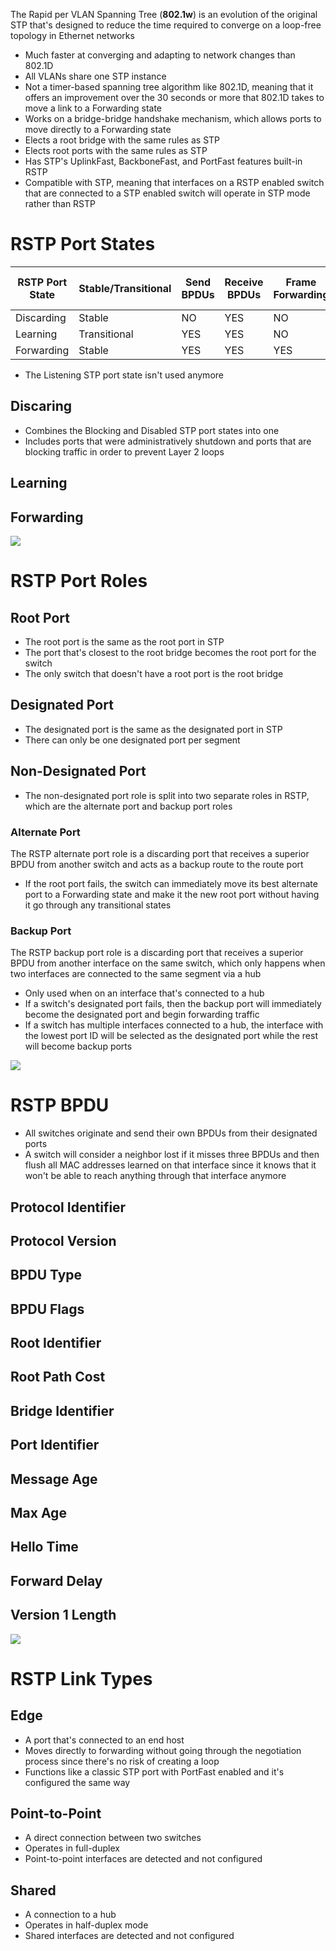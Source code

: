 The Rapid per VLAN Spanning Tree (**802.1w**) is an evolution of the original STP that's designed to reduce the time required to converge on a loop-free topology in Ethernet networks

* Much faster at converging and adapting to network changes than 802.1D
* All VLANs share one STP instance
* Not a timer-based spanning tree algorithm like 802.1D, meaning that it offers an improvement over the 30 seconds or more that 802.1D takes to move a link to a Forwarding state
* Works on a bridge-bridge handshake mechanism, which allows ports to move directly to a Forwarding state
* Elects a root bridge with the same rules as STP
* Elects root ports with the same rules as STP
* Has STP's UplinkFast, BackboneFast, and PortFast features built-in RSTP
* Compatible with STP, meaning that interfaces on a RSTP enabled switch that are connected to a STP enabled switch will operate in STP mode rather than RSTP

# RSTP Port States

| RSTP Port State | Stable/Transitional | Send BPDUs | Receive BPDUs | Frame Forwarding | MAC Address Learning |
| --- | --- | --- | --- | --- | --- |
| Discarding | Stable | NO | YES | NO | NO |
| Learning | Transitional | YES | YES | NO | YES |
| Forwarding | Stable | YES | YES | YES | YES |

* The Listening STP port state isn't used anymore

## Discaring 

* Combines the Blocking and Disabled STP port states into one
* Includes ports that were administratively shutdown and ports that are blocking traffic in order to prevent Layer 2 loops

## Learning

## Forwarding

![](https://github.com/JonmarCorpuz/SecondBrain/blob/main/Assets/Whitespace.png)

# RSTP Port Roles

## Root Port 

* The root port is the same as the root port in STP
* The port that's closest to the root bridge becomes the root port for the switch
* The only switch that doesn't have a root port is the root bridge

## Designated Port

* The designated port is the same as the designated port in STP
* There can only be one designated port per segment

## Non-Designated Port

* The non-designated port role is split into two separate roles in RSTP, which are the alternate port and backup port roles

### Alternate Port

The RSTP alternate port role is a discarding port that receives a superior BPDU from another switch and acts as a backup route to the route port

* If the root port fails, the switch can immediately move its best alternate port to a Forwarding state and make it the new root port without having it go through any transitional states

### Backup Port

The RSTP backup port role is a discarding port that receives a superior BPDU from another interface on the same switch, which only happens when two interfaces are connected to the same segment via a hub 

* Only used when on an interface that's connected to a hub
* If a switch's designated port fails, then the backup port will immediately become the designated port and begin forwarding traffic
* If a switch has multiple interfaces connected to a hub, the interface with the lowest port ID will be selected as the designated port while the rest will become backup ports

![](https://github.com/JonmarCorpuz/SecondBrain/blob/main/Assets/Whitespace.png)

# RSTP BPDU

* All switches originate and send their own BPDUs from their designated ports
* A switch will consider a neighbor lost if it misses three BPDUs and then flush all MAC addresses learned on that interface since it knows that it won't be able to reach anything through that interface anymore

## Protocol Identifier

## Protocol Version

## BPDU Type

## BPDU Flags

## Root Identifier

## Root Path Cost

## Bridge Identifier

## Port Identifier

## Message Age

## Max Age

## Hello Time

## Forward Delay

## Version 1 Length

![](https://github.com/JonmarCorpuz/SecondBrain/blob/main/Assets/Whitespace.png)

# RSTP Link Types

## Edge

* A port that's connected to an end host
* Moves directly to forwarding without going through the negotiation process since there's no risk of creating a loop
* Functions like a classic STP port with PortFast enabled and it's configured the same way

## Point-to-Point

* A direct connection between two switches
* Operates in full-duplex
* Point-to-point interfaces are detected and not configured

## Shared

* A connection to a hub
* Operates in half-duplex mode
* Shared interfaces are detected and not configured
